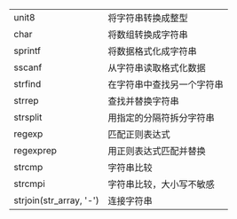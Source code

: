 |                         |                            |
| ----------------------- | -------------------------- |
| unit8                   | 将字符串转换成整型         |
| char                    | 将数组转换成字符串         |
| sprintf                 | 将数据格式化成字符串       |
| sscanf                  | 从字符串读取格式化数据     |
| strfind                 | 在字符串中查找另一个字符串 |
| strrep                  | 查找并替换字符串           |
| strsplit                | 用指定的分隔符拆分字符串   |
| regexp                  | 匹配正则表达式             |
| regexprep               | 用正则表达式匹配并替换     |
| strcmp                  | 字符串比较                 |
| strcmpi                 | 字符串比较，大小写不敏感   |
| strjoin(str_array, '-') | 连接字符串                 |

